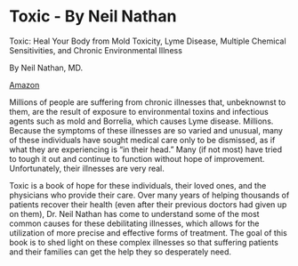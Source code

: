[//]: # (source: https://www.amazon.com/Toxic-Toxicity-Multiple-Sensitivities-Environmental/dp/1628603119)
[//]: # (tags: toxins book)

# Toxic - By  Neil Nathan

Toxic: Heal Your Body from Mold Toxicity, Lyme Disease, Multiple Chemical Sensitivities, and Chronic Environmental Illness

By Neil Nathan, MD.

[Amazon](https://www.amazon.com/Toxic-Toxicity-Multiple-Sensitivities-Environmental/dp/1628603119)

Millions of people are suffering from chronic illnesses that, unbeknownst to them, are the result of exposure to environmental toxins and infectious agents such as mold and Borrelia, which causes Lyme disease. Millions. Because the symptoms of these illnesses are so varied and unusual, many of these individuals have sought medical care only to be dismissed, as if what they are experiencing is “in their head.” Many (if not most) have tried to tough it out and continue to function without hope of improvement. Unfortunately, their illnesses are very real.

Toxic is a book of hope for these individuals, their loved ones, and the physicians who provide their care. Over many years of helping thousands of patients recover their health (even after their previous doctors had given up on them), Dr. Neil Nathan has come to understand some of the most common causes for these debilitating illnesses, which allows for the utilization of more precise and effective forms of treatment. The goal of this book is to shed light on these complex illnesses so that suffering patients and their families can get the help they so desperately need.
